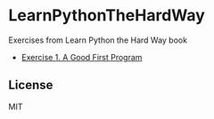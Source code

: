 # LearnPythonTheHardWay
Exercises from Learn Python the Hard Way book

* [Exercise 1. A Good First Program]

License
----
MIT

[Exercise 1. A Good First Program]: <01/>
